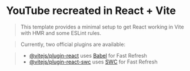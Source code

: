 # YouTube recreated in React + Vite

> This template provides a minimal setup to get React working in Vite with HMR and some ESLint rules.

> Currently, two official plugins are available:

> - [@vitejs/plugin-react](https://github.com/vitejs/vite-plugin-react/blob/main/packages/plugin-react/README.md) uses [Babel](https://babeljs.io/) for Fast Refresh
> - [@vitejs/plugin-react-swc](https://github.com/vitejs/vite-plugin-react-swc) uses [SWC](https://swc.rs/) for Fast Refresh
